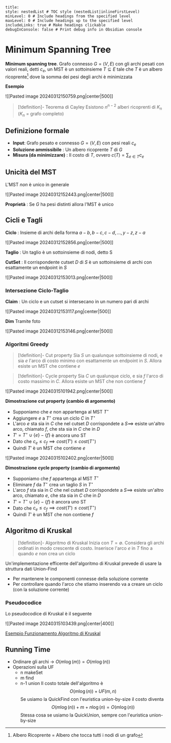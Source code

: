 
```table-of-contents
title: 
style: nestedList # TOC style (nestedList|inlineFirstLevel)
minLevel: 0 # Include headings from the specified level
maxLevel: 0 # Include headings up to the specified level
includeLinks: true # Make headings clickable
debugInConsole: false # Print debug info in Obsidian console
```

# Minimum Spanning Tree

**Minimum spanning tree**. Grafo connesso $G=(V,E)$ con gli archi pesati con valori reali, detti $c_e$, un MST è un sottoinsieme $T\subseteq E$ tale che $T$ è un albero ricoprente[^1] dove la somma dei pesi degli archi è minimizzata

**Esempio**

![[Pasted image 20240312150759.png|center|500]]

>[!definition]- Teorema di Cayley
>Esistono $n^{n-2}$ alberi ricoprenti di $K_n$ ($K_n$ = grafo completo)

## Definizione formale

- **Input**: Grafo pesato e connesso $G=(V,E)$ con pesi reali $c_e$
- **Soluzione ammissibile** : Un albero ricoprente $T$ di $G$
- **Misura (da minimizzare)** : Il costo di $T$, ovvero $c(T)=\sum_{e\in T}c_e$

## Unicità del MST

L'MST _non_ è unico in generale

![[Pasted image 20240312152443.png|center|500]]

**Proprietà** : Se $G$ ha pesi distinti allora l'MST è unico

## Cicli e Tagli

**Ciclo** : Insieme di archi della forma $a-b,b-c,c-d,\dots,y-z,z-a$

![[Pasted image 20240312152856.png|center|500]]

**Taglio** : Un taglio è un sottoinsieme di nodi, detto S

**CutSet** : Il corrispondente cutset $D$ di $S$ è un sottoinsieme di archi con esattamente un endpoint in $S$

![[Pasted image 20240312153013.png|center|500]]

### Intersezione Ciclo-Taglio

**Claim** : Un ciclo e un cutset si intersecano in un numero pari di archi

![[Pasted image 20240312153117.png|center|500]]

**Dim** Tramite foto

![[Pasted image 20240312153146.png|center|500]]

### Algoritmi Greedy

>[!definition]- Cut property
>Sia $S$ un qualunque sottoinsieme di nodi, e sia $e$ l'arco di costo minimo con esattamente un endpoint in $S$. Allora esiste un MST che contiene $e$

>[!definition]- Cycle property
>Sia $C$ un qualunque ciclo, e sia $f$ l'arco di costo massimo in $C$. Allora esiste un MST che non contiene $f$

![[Pasted image 20240315101942.png|center|500]]

**Dimostrazione cut property (cambio di argomento)**
- Supponiamo che $e$ non appartenga al MST $T^\star$
- Aggiungere $e$ a $T^\star$ crea un ciclo $C$ in $T^\star$
- L'arco $e$ sta sia in $C$ che nel cutset $D$ corrispondete a $S\implies$ esiste un'altro arco, chiamato $f$, che sta sia in $C$ che in $D$
- $T'=T^\star\cup\{e\}-\{f\}$ è ancora uno ST
- Dato che $c_e\leq c_f\implies cost(T')\leq cost(T^\star)$
- Quindi $T'$ è un MST che contiene $e$

![[Pasted image 20240315102402.png|center|500]]

**Dimostrazione cycle property (cambio di argomento)**
- Supponiamo che $f$  appartenga al MST $T^\star$
- Eliminare $f$ da $T^\star$ crea un taglio $S$ in $T^\star$
- L'arco $f$ sta sia in $C$ che nel cutset $D$ corrispondete a $S\implies$ esiste un'altro arco, chiamato $e$, che sta sia in $C$ che in $D$
- $T'=T^\star\cup\{e\}-\{f\}$ è ancora uno ST
- Dato che $c_e\leq c_f\implies cost(T')\leq cost(T^\star)$
- Quindi $T'$ è un MST che non contiene $f$

## Algoritmo di Kruskal

>[!definition]- Algoritmo di Kruskal
>Inizia con $T=\emptyset$. Considera gli archi ordinati in modo crescente di costo. Inserisce l'arco $e$ in $T$ fino a quando $e$ non crea un ciclo

Un'implementazione efficente dell'algoritmo di Kruskal prevede di usare la struttura dati Union-Find
- Per mantenere le componenti connesse della soluzione corrente
- Per controllare quando l'arco che stiamo inserendo va a creare un ciclo (con la soluzione corrente)

### Pseudocodice

Lo pseudocodice di Kruskal è il seguente

![[Pasted image 20240315103439.png|center|400]]

[Esempio Funzionamento Algoritmo di Kruskal](https://www.mat.uniroma2.it/~guala/03_mst_2023.pdf?16)

## Running Time

- Ordinare gli archi -> $O(m\log(m))=O(m\log(n))$
- Operazioni sulla UF
	- n makeSet
	- m find
	- n-1 union
Il costo totale dell'algoritmo è $$O(m\log(n))+UF(m,n)$$
Se usiamo la QuickFind con l'euristica union-by-size il costo diventa
$$O(m\log(n))+m+n\log(n)=O(m\log(n))$$
Stessa cosa se usiamo la QuickUnion, sempre con l'euristica union-by-size


[^1]: Albero Ricoprente = Albero che tocca tutti i nodi di un grafo